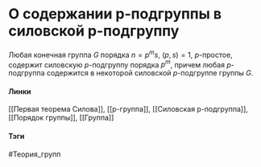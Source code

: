# О содержании p-подгруппы в силовской p-подгруппу
Любая конечная группа $G$ порядка $n=p^{m}s$, $(p,s)=1$, $p$-простое, содержит силовскую $p$-подгруппу порядка $p^m$, причем любая 
$p$-подгруппа содержится в некоторой силовской $p$-подгруппе группы $G$.
#### Линки
[[Первая теорема Силова]],
[[p-группа]],
[[Силовская p-подгруппа]],
[[Порядок группы]],
[[Группа]]
#### Тэги 
 #Теория_групп 
